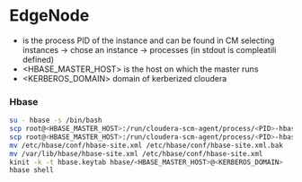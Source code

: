 # EdgeNode

* <PID> is the process PID of the instance and can be found in CM selecting instances -> chose an instance -> processes (in stdout is compleatili defined)
* <HBASE_MASTER_HOST> is the host on which the master runs
* <KERBEROS_DOMAIN> domain of kerberized cloudera

### Hbase

```sh
su - hbase -s /bin/bash
scp root@<HBASE_MASTER_HOST>:/run/cloudera-scm-agent/process/<PID>-hbase-MASTER/hbase.keytab .   # Only first Time
scp root@<HBASE_MASTER_HOST>:/run/cloudera-scm-agent/process/<PID>-hbase-MASTER/hbase-site.xml . # Only first Time
mv /etc/hbase/conf/hbase-site.xml /etc/hbase/conf/hbase-site.xml.bak                             # Only first Time
mv /var/lib/hbase/hbase-site.xml /etc/hbase/conf/hbase-site.xml                                  # Only first Time
kinit -k -t hbase.keytab hbase/<HBASE_MASTER_HOST>@<KERBEROS_DOMAIN>
hbase shell
```
